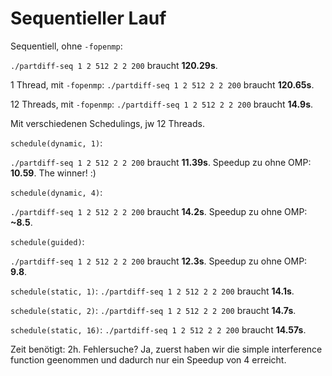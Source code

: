 # Sequentieller Lauf
Sequentiell, ohne `-fopenmp`:

`./partdiff-seq 1 2 512 2 2 200` braucht **120.29s**.

1 Thread, mit `-fopenmp`:
`./partdiff-seq 1 2 512 2 2 200` braucht **120.65s**.

12 Threads, mit `-fopenmp`:
`./partdiff-seq 1 2 512 2 2 200` braucht **14.9s**.

Mit verschiedenen Schedulings, jw 12 Threads.

`schedule(dynamic, 1)`:

`./partdiff-seq 1 2 512 2 2 200` braucht **11.39s**. Speedup zu ohne OMP: **10.59**. The winner! :)

`schedule(dynamic, 4)`:

`./partdiff-seq 1 2 512 2 2 200` braucht **14.2s**. Speedup zu ohne OMP: **~8.5**.

`schedule(guided)`:

`./partdiff-seq 1 2 512 2 2 200` braucht **12.3s**. Speedup zu ohne OMP: **9.8**.

`schedule(static, 1)`:
`./partdiff-seq 1 2 512 2 2 200` braucht **14.1s**.

`schedule(static, 2)`:
`./partdiff-seq 1 2 512 2 2 200` braucht **14.7s**.

`schedule(static, 16)`:
`./partdiff-seq 1 2 512 2 2 200` braucht **14.57s**.



Zeit benötigt: 2h. Fehlersuche? Ja, zuerst haben wir die simple interference function geenommen und dadurch nur ein Speedup von 4 erreicht.

